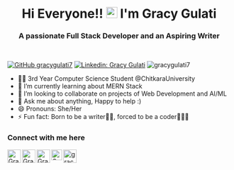 <h1 align="center">Hi Everyone!! <img src="https://media.giphy.com/media/hvRJCLFzcasrR4ia7z/giphy.gif" width="25px"> I'm Gracy Gulati</h1>
<h3 align="center">A passionate Full Stack Developer and an Aspiring Writer</h3>
<br>

[![GitHub gracygulati7](https://img.shields.io/github/followers/gracygulati7?label=follow&style=social)](https://github.com/gracygulati7)
[![Linkedin: Gracy Gulati](https://img.shields.io/badge/-Gracy%20Gulati-blue?style=flat-square&logo=Linkedin&logoColor=white&link=https://www.linkedin.com/in/gracy-gulati-956061292/)](https://www.linkedin.com/in/gracy-gulati-956061292/)
<img src="https://komarev.com/ghpvc/?username=gracygulati7&label=Visitors&color=blue&style=plastic" alt="gracygulati7" />


- 👨‍💻 3rd Year Computer Science Student @ChitkaraUniversity
- 🌱 I’m currently learning about MERN Stack
- 👯 I’m looking to collaborate on projects of Web Development and AI/ML
- 💬 Ask me about anything, Happy to help :)
- 😄 Pronouns: She/Her
- ⚡ Fun fact: Born to be a writer✍🏻, forced to be a coder👩🏻‍💻

### Connect with me here

<a href="https://www.linkedin.com/in/gracy-gulati-956061292/">
<img align="left" alt="Gracy Gulati | Linkedin" width="30px" src="https://img.icons8.com/color/48/000000/linkedin.png"/>
</a>

<a href="https://twitter.com/Gracy_Gulati?lang=en">
<img align="left" alt="Gracy Gulati | Twitter" width="30px" src="https://img.icons8.com/color/48/000000/twitter.png" />
</a> 

<a href="https://www.instagram.com/gracy_gulati/">
<img align="left" alt="Gracy Gulati | Instagram" width="30px" src="https://img.icons8.com/fluent/48/000000/instagram-new.png" />
</a>

<a href="https://leetcode.com/u/gracy_gulati/">
<img align="left" alt="Gracy Gulati | Leetcode" width="24px" src="https://cdn.iconscout.com/icon/free/png-512/leetcode-3628885-3030025.png" />
</a>
 
<a href="https://mail.google.com/mail/u/0/#inbox?compose=GTvVlcRzCblSDbLRZMwcddslLSktvNZgXJwdpDHklCpGrjkSHCXzxzKqGltwcLVZrkbNJSnnKZMXx">
<img align="left" alt="gracy331.be22@chitkara.edu.in | Gmail" width="30px" src="https://static.vecteezy.com/system/resources/previews/020/964/377/non_2x/gmail-mail-icon-for-web-design-free-png.png" />
</a>
